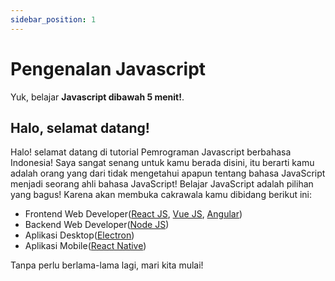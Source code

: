 ```yaml
---
sidebar_position: 1
---
```


# Pengenalan Javascript

Yuk, belajar **Javascript dibawah 5 menit!**.

## Halo, selamat datang&#33;

Halo! selamat datang di tutorial Pemrograman Javascript berbahasa Indonesia!
Saya sangat senang untuk kamu berada disini, itu berarti kamu adalah orang yang dari tidak mengetahui apapun tentang bahasa JavaScript menjadi seorang ahli bahasa JavaScript!
Belajar JavaScript adalah pilihan yang bagus! Karena akan membuka cakrawala kamu dibidang berikut ini:

- Frontend Web Developer([React JS](https://reactjs.org/), [Vue JS](https://vuejs.org/), [Angular](https://angular.io/))
- Backend Web Developer([Node JS](https://nodejs.org/en/))
- Aplikasi Desktop([Electron](https://www.electronjs.org/))
- Aplikasi Mobile([React Native](https://reactnative.dev/))

Tanpa perlu berlama-lama lagi, mari kita mulai!
